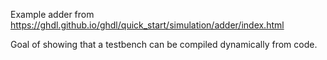 Example adder from https://ghdl.github.io/ghdl/quick_start/simulation/adder/index.html

Goal of showing that a testbench can be compiled dynamically from code.